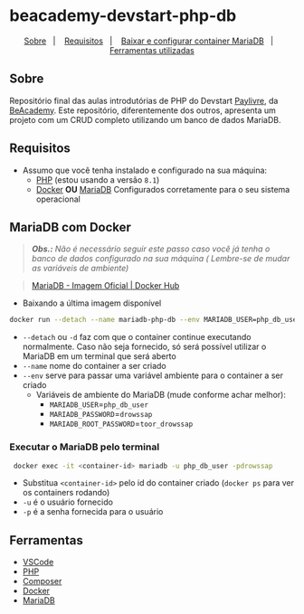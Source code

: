 # beacademy-devstart-php-db

<p align="center">  
  <a href="#sobre">Sobre</a>&nbsp;&nbsp;&nbsp;|&nbsp;&nbsp;&nbsp;
  <a href="#requisitos">Requisitos</a>&nbsp;&nbsp;&nbsp;|&nbsp;&nbsp;&nbsp;
  <a href="#mariadb-com-docker">Baixar e configurar container MariaDB</a>&nbsp;&nbsp;&nbsp;|&nbsp;&nbsp;&nbsp;
  <a href="#ferramentas">Ferramentas utilizadas</a>
</p>

## Sobre

Repositório final das aulas introdutórias de PHP do Devstart [Paylivre](https://www.paylivre.com/),
da [BeAcademy](https://www.beacademy.com.br/). Este repositório, diferentemente dos outros, apresenta um projeto com um
CRUD completo utilizando um banco de dados MariaDB.

## Requisitos

- Assumo que você tenha instalado e configurado na sua máquina:
    - [PHP](https://www.php.net/) (estou usando a versão `8.1`)
    - [Docker](https://docs.docker.com/get-docker/) **OU** [MariaDB](https://mariadb.org/) Configurados corretamente
      para o seu sistema operacional

## MariaDB com Docker

> _**Obs.:** Não é necessário seguir este passo caso você já tenha o banco de dados configurado na sua máquina (
Lembre-se de mudar as variáveis de ambiente)_

> [MariaDB - Imagem Oficial | Docker Hub](https://hub.docker.com/_/mariadb)

- Baixando a última imagem disponível

```bash
docker run --detach --name mariadb-php-db --env MARIADB_USER=php_db_user --env MARIADB_PASSWORD=drowssap --env MARIADB_ROOT_PASSWORD=toor_drowssap mariadb:latest
```

- `--detach` ou `-d` faz com que o container continue executando normalmente. Caso não seja fornecido, só será possível
  utilizar o MariaDB em um terminal que será aberto
- `--name` nome do container a ser criado
- `--env` serve para passar uma variável ambiente para o container a ser criado
    - Variáveis de ambiente do MariaDB (mude conforme achar melhor):
        - `MARIADB_USER`=`php_db_user`
        - `MARIADB_PASSWORD`=`drowssap`
        - `MARIADB_ROOT_PASSWORD`=`toor_drowssap`

### Executar o MariaDB pelo terminal

```bash
 docker exec -it <container-id> mariadb -u php_db_user -pdrowssap
```

- Substitua `<container-id>` pelo id do container criado (`docker ps` para ver os containers rodando)
- `-u` é o usuário fornecido
- `-p` é a senha fornecida para o usuário

## Ferramentas

- [VSCode](https://code.visualstudio.com/)
- [PHP](https://www.php.net/)
- [Composer](https://getcomposer.org/)
- [Docker](https://docker.com/)
- [MariaDB](https://mariadb.org/)